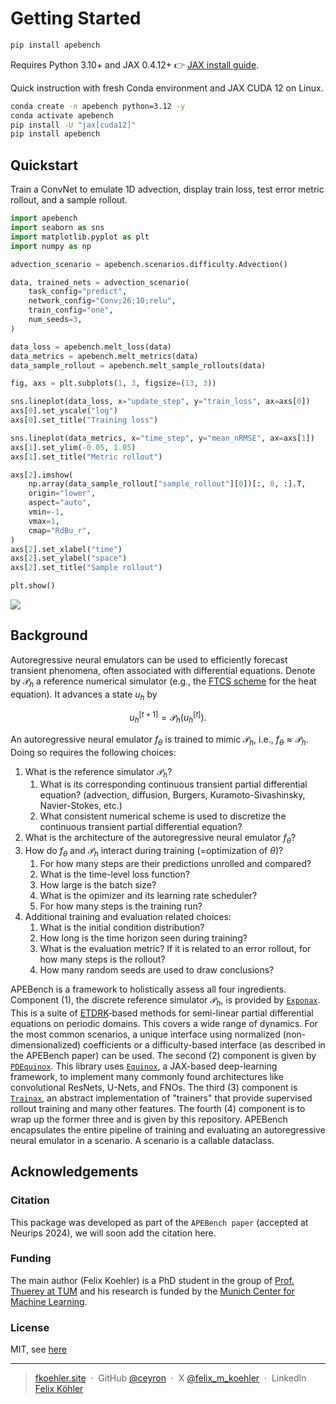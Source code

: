 # Getting Started

```bash
pip install apebench
```

Requires Python 3.10+ and JAX 0.4.12+ 👉 [JAX install guide](https://jax.readthedocs.io/en/latest/installation.html).

Quick instruction with fresh Conda environment and JAX CUDA 12 on Linux.

```bash
conda create -n apebench python=3.12 -y
conda activate apebench
pip install -U "jax[cuda12]"
pip install apebench
```

## Quickstart

Train a ConvNet to emulate 1D advection, display train loss, test error metric
rollout, and a sample rollout.

```python
import apebench
import seaborn as sns
import matplotlib.pyplot as plt
import numpy as np

advection_scenario = apebench.scenarios.difficulty.Advection()

data, trained_nets = advection_scenario(
    task_config="predict",
    network_config="Conv;26;10;relu",
    train_config="one",
    num_seeds=3,
)

data_loss = apebench.melt_loss(data)
data_metrics = apebench.melt_metrics(data)
data_sample_rollout = apebench.melt_sample_rollouts(data)

fig, axs = plt.subplots(1, 3, figsize=(13, 3))

sns.lineplot(data_loss, x="update_step", y="train_loss", ax=axs[0])
axs[0].set_yscale("log")
axs[0].set_title("Training loss")

sns.lineplot(data_metrics, x="time_step", y="mean_nRMSE", ax=axs[1])
axs[1].set_ylim(-0.05, 1.05)
axs[1].set_title("Metric rollout")

axs[2].imshow(
    np.array(data_sample_rollout["sample_rollout"][0])[:, 0, :].T,
    origin="lower",
    aspect="auto",
    vmin=-1,
    vmax=1,
    cmap="RdBu_r",
)
axs[2].set_xlabel("time")
axs[2].set_ylabel("space")
axs[2].set_title("Sample rollout")

plt.show()
```

![](https://github.com/user-attachments/assets/10f968f4-2b30-4972-8753-22b7fad208ed)

## Background

Autoregressive neural emulators can be used to efficiently forecast transient
phenomena, often associated with differential equations. Denote by
$\mathcal{P}_h$ a reference numerical simulator (e.g., the [FTCS
scheme](https://en.wikipedia.org/wiki/FTCS_scheme) for the heat equation). It
advances a state $u_h$ by

$$
u_h^{[t+1]} = \mathcal{P}_h(u_h^{[t]}).
$$

An autoregressive neural emulator $f_\theta$ is trained to mimic $\mathcal{P}_h$, i.e., $f_\theta \approx \mathcal{P}_h$. Doing so requires the following choices:

1. What is the reference simulator $\mathcal{P}_h$?
    1. What is its corresponding continuous transient partial differential
        equation? (advection, diffusion, Burgers, Kuramoto-Sivashinsky,
        Navier-Stokes, etc.)
    2. What consistent numerical scheme is used to discretize the continuous
        transient partial differential equation?
2. What is the architecture of the autoregressive neural emulator $f_\theta$?
3. How do $f_\theta$ and $\mathcal{P}_h$ interact during training (=optimization
    of $\theta$)?
    1. For how many steps are their predictions unrolled and compared?
    2. What is the time-level loss function?
    3. How large is the batch size?
    4. What is the opimizer and its learning rate scheduler?
    5. For how many steps is the training run?
4. Additional training and evaluation related choices:
    1. What is the initial condition distribution?
    2. How long is the time horizon seen during training?
    3. What is the evaluation metric? If it is related to an error rollout, for
        how many steps is the rollout?
    4. How many random seeds are used to draw conclusions?

APEBench is a framework to holistically assess all four ingredients. Component
(1), the discrete reference simulator $\mathcal{P}_h$, is provided by
[`Exponax`](https://github.com/Ceyron/exponax). This is a suite of
[ETDRK](https://www.sciencedirect.com/science/article/abs/pii/S0021999102969950)-based
methods for semi-linear partial differential equations on periodic domains. This
covers a wide range of dynamics. For the most common scenarios, a unique
interface using normalized (non-dimensionalized) coefficients or a
difficulty-based interface (as described in the APEBench paper) can be used. The
second (2) component is given by
[`PDEquinox`](https://github.com/Ceyron/pdequinox). This library uses
[`Equinox`](https://github.com/patrick-kidger/equinox), a JAX-based
deep-learning framework, to implement many commonly found architectures like
convolutional ResNets, U-Nets, and FNOs. The third (3) component is
[`Trainax`](https://github.com/Ceyron/trainax), an abstract implementation of
"trainers" that provide supervised rollout training and many other features. The
fourth (4) component is to wrap up the former three and is given by this
repository.
APEBench encapsulates the entire pipeline of training and evaluating an
autoregressive neural emulator in a scenario. A scenario is a callable
dataclass.

## Acknowledgements

### Citation

This package was developed as part of the `APEBench paper` (accepted at Neurips 2024), we will soon add the citation here.

### Funding

The main author (Felix Koehler) is a PhD student in the group of [Prof. Thuerey at TUM](https://ge.in.tum.de/) and his research is funded by the [Munich Center for Machine Learning](https://mcml.ai/).

### License

MIT, see [here](https://github.com/Ceyron/apebench/blob/main/LICENSE.txt)

---

> [fkoehler.site](https://fkoehler.site/) &nbsp;&middot;&nbsp;
> GitHub [@ceyron](https://github.com/ceyron) &nbsp;&middot;&nbsp;
> X [@felix_m_koehler](https://twitter.com/felix_m_koehler) &nbsp;&middot;&nbsp;
> LinkedIn [Felix Köhler](https://www.linkedin.com/in/felix-koehler)